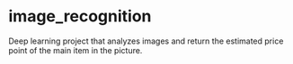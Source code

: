 # image_recognition
Deep learning project that analyzes images and return the estimated price point of the main item in the picture. 
